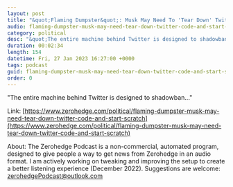 ```yaml
---
layout: post
title: "&quot;Flaming Dumpster&quot;: Musk May Need To 'Tear Down' Twitter Code And 'Start From Scratch'"
audio: flaming-dumpster-musk-may-need-tear-down-twitter-code-and-start-scratch-0
category: political
desc: "&quot;The entire machine behind Twitter is designed to shadowban...&quot;"
duration: 00:02:34
length: 154
datetime: Fri, 27 Jan 2023 16:27:00 +0000
tags: podcast
guid: flaming-dumpster-musk-may-need-tear-down-twitter-code-and-start-scratch-0
order: 0
---
```

&quot;The entire machine behind Twitter is designed to shadowban...&quot;

Link: [https://www.zerohedge.com/political/flaming-dumpster-musk-may-need-tear-down-twitter-code-and-start-scratch](https://www.zerohedge.com/political/flaming-dumpster-musk-may-need-tear-down-twitter-code-and-start-scratch)

About: The Zerohedge Podcast is a non-commercial, automated program, designed to give people a way to get news from Zerohedge in an audio format.  I am actively working on tweaking and improving the setup to create a better listening experience (December 2022).  Suggestions are welcome: [zerohedgePodcast@outlook.com](mailto:zerohedgePodcast@outlook.com)
